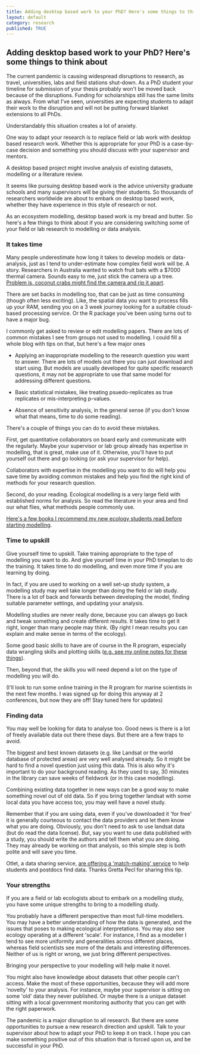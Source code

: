 ```yaml
---
title: Adding desktop based work to your PhD? Here's some things to think about
layout: default
category: research
published: TRUE
---  
```


## Adding desktop based work to your PhD? Here's some things to think about

The current pandemic is causing widespread disruptions to research, as travel, universities, labs and field stations shut-down. As a PhD student your timeline for submission of your thesis probably won't be moved back because of the disruptions. Funding for scholarships still has the same limits as always. From what I've seen, universities are expecting students to adapt their work to the disruption and will not be putting forward blanket extensions to all PhDs.

Understandably this situation creates a lot of anxiety.

One way to adapt your research is to replace field or lab work with desktop based research work. Whether this is appropriate for your PhD is a case-by-case decision and something you should discuss with your supervisor and mentors.

A desktop based project might involve analysis of existing datasets, modelling or a literature review.

It seems like pursuing desktop based work is the advice university graduate schools and many supervisors will be giving their students. So thousands of researchers worldwide are about to embark on desktop based work, whether they have experience in this style of research or not.

As an ecosystem modelling, desktop based work is my bread and butter. So here's a few things to think about if you are considering switching some of your field or lab research to modelling or data analysis.

### It takes time  

Many people underestimate how long it takes to develop models or data-analysis, just as I tend to under-estimate how complex field work will be. A story. Researchers in Australia wanted to watch fruit bats with a $7000 thermal camera. Sounds easy to me, just stick the camera up a tree. [Problem is, coconut crabs might find the camera and rip it apart](https://www.bbc.com/news/av/world-australia-51867525/christmas-island-a-giant-robber-crab-stole-my-camera).

There are set backs in modelling too, that can be just as time consuming (though often less exciting). Like, the spatial data you want to process fills up your RAM, sending you on a 3 week journey looking for a suitable cloud-based processing service. Or the R package you've been using turns out to have a major bug.

I commonly get asked to review or edit modelling papers. There are lots of common mistakes I see from groups not used to modelling. I could fill a whole blog with tips on that, but here's a few major ones

- Applying an inappropriate modelling to the research question you want to answer. There are lots of models out there you can just download and start using. But models are usually developed for quite specific research questions, it may not be appropriate to use that same model for addressing different questions.

- Basic statistical mistakes, like treating psuedo-replicates as true replicates or mis-interpreting p-values.

- Absence of sensitivity analysis, in the general sense (if you don't know what that means, time to do some reading).

There's a couple of things you can do to avoid these mistakes.

First, get quantitative collaborators on board early and communicate with the regularly. Maybe your supervisor or lab group already has expertise in modelling, that is great, make use of it. Otherwise, you'll have to put yourself out there and go looking (or ask your supervisor for help).

Collaborators with expertise in the modelling you want to do will help you save time by avoiding common mistakes and help you find the right kind of methods for your research question.

Second, do your reading. Ecological modelling is a very large field with established norms for analysis. So read the literature in your area and find our what flies, what methods people commonly use.

[Here's a few books I recommend my new ecology students read before starting modelling](http://www.seascapemodels.org/research/2020/02/18/new-phd-reading-quant-ecol.html).

### Time to upskill

Give yourself time to upskill. Take training appropriate to the type of modelling you want to do. And give yourself time in your PhD timeplan to do the training. It takes time to do modelling, and even more time if you are learning by doing.

In fact, if you are used to working on a well set-up study system, a modelling study may well take longer than doing the field or lab study. There is a lot of back and forwards between developing the model, finding suitable parameter settings, and updating your analysis.

Modelling studies are never really done, because you can always go back and tweak something and create different results. It takes time to get it right, longer than many people may think. (By right I mean results you can explain and make sense in terms of the ecology).

Some good basic skills to have are of course in the R program, especially data wrangling skills and plotting skills ([e.g. see my online notes for these things](http://www.seascapemodels.org/code.html)).

Then, beyond that, the skills you will need depend a lot on the type of modelling you will do.

(I'll look to run some online training in the R program for marine scientists in the next few months. I was signed up for doing this anyway at 2 conferences, but now they are off! Stay tuned here for updates)


### Finding data

You may well be looking for data to analyse too. Good news is there is a lot of freely available data out there these days. But there are a few traps to avoid.

The biggest and best known datasets (e.g. like Landsat or the world database of protected areas) are very well analysed already. So it might be hard to find a novel question just using this data. This is also why it's important to do your background reading. As they used to say, 30 minutes in the library can save weeks of fieldwork (or in this case modelling).

Combining existing data together in new ways can be a good way to make something novel out of old data. So if you bring together landsat with some local data you have access too, you may well have a novel study.

Remember that if you are using data, even if you've downloaded it 'for free' it is generally courteous to contact the data providers and let them know what you are doing. Obviously, you don't need to ask to use landsat data (but do read the data license). But, say you want to use data published with a study, you should write the authors and tell them what you are doing. They may already be working on that analysis, so this simple step is both polite and will save you time.

Otlet, a data sharing service, [are offering a 'match-making' service](https://docs.google.com/forms/d/e/1FAIpQLSdl32ju3IifAETih1F116fdqygS-WGVOI_7NVBhKTg7m6P6ZQ/viewform) to help students and postdocs find data. Thanks Gretta Pecl for sharing this tip. 

### Your strengths

If you are a field or lab ecologists about to embark on a modelling study, you have some unique strengths to bring to a modelling study.

You probably have a different perspective than most full-time modellers. You may have a better understanding of how the data is generated, and the issues that poses to making ecological interpretations. You may also see ecology operating at a different 'scale'. For instance, I find as a modeller I tend to see more uniformity and generalities across different places, whereas field scientists see more of the details and interesting differences. Neither of us is right or wrong, we just bring different perspectives.

Bringing your perspective to your modelling will help make it novel.

You might also have knowledge about datasets that other people can't access. Make the most of these opportunities, because they will add more 'novelty' to your analysis. For instance, maybe your supervisor is sitting on some 'old' data they never published. Or maybe there is a unique dataset sitting with a local government monitoring authority that you can get with the right paperwork.

The pandemic is a major disruption to all research. But there are some opportunities to pursue a new research direction and upskill. Talk to your supervisor about how to adapt your PhD to keep it on track. I hope you can make something positive out of this situation that is forced upon us, and be successful in your PhD.
